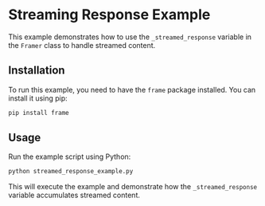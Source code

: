# Streaming Response Example

This example demonstrates how to use the `_streamed_response` variable in the `Framer` class to handle streamed content.

## Installation

To run this example, you need to have the `frame` package installed. You can install it using pip:

```bash
pip install frame
```

## Usage

Run the example script using Python:

```bash
python streamed_response_example.py
```

This will execute the example and demonstrate how the `_streamed_response` variable accumulates streamed content.
